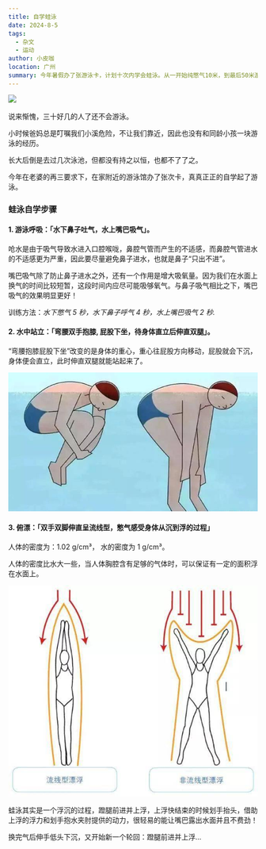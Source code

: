```yaml
---
title: 自学蛙泳
date: 2024-8-5
tags:
  - 杂文
  - 运动
author: 小皮咖
location: 广州
summary: 今年暑假办了张游泳卡，计划十次内学会蛙泳。从一开始纯憋气10米，到最后50米游全程，总耗时十次（约600分钟，每次游一小时左右！），虽然游得不是很标准，但也算是差强人意，省去了一千大洋的游泳培训费用！
---
```


![](https://img1.baidu.com/it/u=2662158282,760696711&fm=253&fmt=auto&app=120&f=JPEG?w=750&h=375)

说来惭愧，三十好几的人了还不会游泳。

小时候爸妈总是叮嘱我们小溪危险，不让我们靠近，因此也没有和同龄小孩一块游泳的经历。

长大后倒是去过几次泳池，但都没有持之以恒，也都不了了之。

今年在老婆的再三要求下，在家附近的游泳馆办了张次卡，真真正正的自学起了游泳。

### 蛙泳自学步骤

#### 1. 游泳呼吸：**「水下鼻子吐气，水上嘴巴吸气」**。

呛水是由于吸气导致水进入口腔喉咙，鼻腔气管而产生的不适感，而鼻腔气管进水的不适感更为严重，因此要尽量避免鼻子进水，也就是鼻子“只出不进”。

嘴巴吸气除了防止鼻子进水之外，还有一个作用是增大吸氧量。因为我们在水面上换气的时间比较短暂，这段时间内应尽可能吸够氧气。与鼻子吸气相比之下，嘴巴吸气的效果明显更好！

训练方法：_水下憋气 5 秒，水下鼻子呼气 4 秒，水上嘴巴吸气 2 秒._

#### 2. 水中站立：**「弯腰双手抱膝, 屁股下坐，待身体直立后伸直双腿」**。

“弯腰抱膝屁股下坐”改变的是身体的重心，重心往屁股方向移动，屁股就会下沉，身体便会直立，此时伸直双腿就能站起来了。

![](/images/swimming-zhanli.jpeg)

#### 3. 俯漂：**「双手双脚伸直呈流线型，憋气感受身体从沉到浮的过程」**

人体的密度为：1.02 g/cm³， 水的密度为 1 g/cm³。

人体的密度比水大一些，当人体胸腔含有足够的气体时，可以保证有一定的面积浮在水面上。

![](/images/swimming-line.jpeg)

蛙泳其实是一个浮沉的过程，蹬腿前进并上浮，上浮快结束的时候划手抬头，借助上浮的浮力和划手抱水夹肘提供的动力，很轻易的能让嘴巴露出水面并且不费劲！

换完气后伸手低头下沉，又开始新一个轮回：蹬腿前进并上浮...
